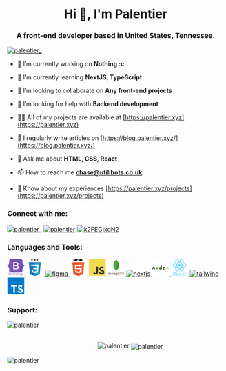 <h1 align="center">Hi 👋, I'm Palentier</h1>
<h3 align="center">A front-end developer based in United States, Tennessee.</h3>

<p align="left"> <a href="https://twitter.com/palentier_" target="blank"><img src="https://img.shields.io/twitter/follow/palentier_?logo=twitter&style=for-the-badge" alt="palentier_" /></a> </p>

- 🔭 I’m currently working on **Nothing :c**

- 🌱 I’m currently learning **NextJS, TypeScript**

- 👯 I’m looking to collaborate on **Any front-end projects**

- 🤝 I’m looking for help with **Backend development**

- 👨‍💻 All of my projects are available at [https://palentier.xyz](https://palentier.xyz)

- 📝 I regularly write articles on [https://blog.palentier.xyz/](https://blog.palentier.xyz/)

- 💬 Ask me about **HTML, CSS, React**

- 📫 How to reach me **chase@utilibots.co.uk**

- 📄 Know about my experiences [https://palentier.xyz/projects](https://palentier.xyz/projects)

<h3 align="left">Connect with me:</h3>
<p align="left">
<a href="https://twitter.com/palentier_" target="blank"><img align="center" src="https://raw.githubusercontent.com/rahuldkjain/github-profile-readme-generator/master/src/images/icons/Social/twitter.svg" alt="palentier_" height="30" width="40" /></a>
<a href="https://linkedin.com/in/palentier" target="blank"><img align="center" src="https://raw.githubusercontent.com/rahuldkjain/github-profile-readme-generator/master/src/images/icons/Social/linked-in-alt.svg" alt="palentier" height="30" width="40" /></a>
<a href="https://discord.gg/k2FEGjxqN2" target="blank"><img align="center" src="https://raw.githubusercontent.com/rahuldkjain/github-profile-readme-generator/master/src/images/icons/Social/discord.svg" alt="k2FEGjxqN2" height="30" width="40" /></a>
</p>

<h3 align="left">Languages and Tools:</h3>
<p align="left"> <a href="https://getbootstrap.com" target="_blank" rel="noreferrer"> <img src="https://raw.githubusercontent.com/devicons/devicon/master/icons/bootstrap/bootstrap-plain-wordmark.svg" alt="bootstrap" width="40" height="40"/> </a> <a href="https://www.w3schools.com/css/" target="_blank" rel="noreferrer"> <img src="https://raw.githubusercontent.com/devicons/devicon/master/icons/css3/css3-original-wordmark.svg" alt="css3" width="40" height="40"/> </a> <a href="https://www.figma.com/" target="_blank" rel="noreferrer"> <img src="https://www.vectorlogo.zone/logos/figma/figma-icon.svg" alt="figma" width="40" height="40"/> </a> <a href="https://www.w3.org/html/" target="_blank" rel="noreferrer"> <img src="https://raw.githubusercontent.com/devicons/devicon/master/icons/html5/html5-original-wordmark.svg" alt="html5" width="40" height="40"/> </a> <a href="https://developer.mozilla.org/en-US/docs/Web/JavaScript" target="_blank" rel="noreferrer"> <img src="https://raw.githubusercontent.com/devicons/devicon/master/icons/javascript/javascript-original.svg" alt="javascript" width="40" height="40"/> </a> <a href="https://www.mongodb.com/" target="_blank" rel="noreferrer"> <img src="https://raw.githubusercontent.com/devicons/devicon/master/icons/mongodb/mongodb-original-wordmark.svg" alt="mongodb" width="40" height="40"/> </a> <a href="https://nextjs.org/" target="_blank" rel="noreferrer"> <img src="https://cdn.worldvectorlogo.com/logos/nextjs-2.svg" alt="nextjs" width="40" height="40"/> </a> <a href="https://nodejs.org" target="_blank" rel="noreferrer"> <img src="https://raw.githubusercontent.com/devicons/devicon/master/icons/nodejs/nodejs-original-wordmark.svg" alt="nodejs" width="40" height="40"/> </a> <a href="https://reactjs.org/" target="_blank" rel="noreferrer"> <img src="https://raw.githubusercontent.com/devicons/devicon/master/icons/react/react-original-wordmark.svg" alt="react" width="40" height="40"/> </a> <a href="https://tailwindcss.com/" target="_blank" rel="noreferrer"> <img src="https://www.vectorlogo.zone/logos/tailwindcss/tailwindcss-icon.svg" alt="tailwind" width="40" height="40"/> </a> <a href="https://www.typescriptlang.org/" target="_blank" rel="noreferrer"> <img src="https://raw.githubusercontent.com/devicons/devicon/master/icons/typescript/typescript-original.svg" alt="typescript" width="40" height="40"/> </a> </p>

<h3 align="left">Support:</h3>
<p><a href="https://www.buymeacoffee.com/palentier"> <img align="left" src="https://cdn.buymeacoffee.com/buttons/v2/default-yellow.png" height="50" width="210" alt="palentier" /></a></p><br><br>

<p><img align="left" src="https://github-readme-stats.vercel.app/api/top-langs?username=palentier&show_icons=true&locale=en&layout=compact" alt="palentier" /></p>

<p>&nbsp;<img align="center" src="https://github-readme-stats.vercel.app/api?username=palentier&show_icons=true&locale=en" alt="palentier" /></p>

<p><img align="center" src="https://github-readme-streak-stats.herokuapp.com/?user=palentier&" alt="palentier" /></p>
